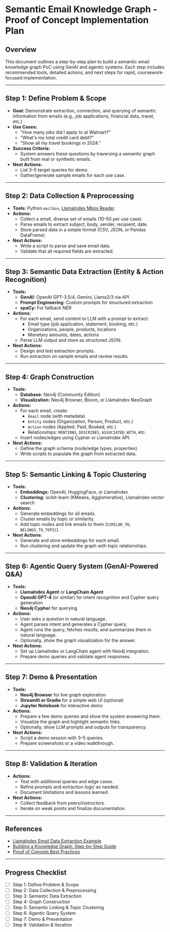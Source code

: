 # Semantic Email Knowledge Graph - Proof of Concept Implementation Plan

## Overview

This document outlines a step-by-step plan to build a semantic email knowledge graph PoC using GenAI and agentic systems. Each step includes recommended tools, detailed actions, and next steps for rapid, coursework-focused implementation.

---

## Step 1: Define Problem & Scope

- **Goal:** Demonstrate extraction, connection, and querying of semantic information from emails (e.g., job applications, financial data, travel, etc.)
- **Use Cases:**
  - "How many jobs did I apply to at Walmart?"
  - "What's my total credit card debt?"
  - "Show all my travel bookings in 2024."
- **Success Criteria:**
  - System answers these questions by traversing a semantic graph built from real or synthetic emails.
- **Next Actions:**
  - List 3–5 target queries for demo.
  - Gather/generate sample emails for each use case.

---

## Step 2: Data Collection & Preprocessing

- **Tools:** Python `mailbox`, [LlamaIndex Mbox Reader](https://docs.llamaindex.ai/en/stable/examples/usecases/email_data_extraction/)
- **Actions:**
  - Collect a small, diverse set of emails (10–50 per use case).
  - Parse emails to extract subject, body, sender, recipient, date.
  - Store parsed data in a simple format (CSV, JSON, or Pandas DataFrame).
- **Next Actions:**
  - Write a script to parse and save email data.
  - Validate that all required fields are extracted.

---

## Step 3: Semantic Data Extraction (Entity & Action Recognition)

- **Tools:**
  - **GenAI:** OpenAI GPT-3.5/4, Gemini, Llama2/3 via API
  - **Prompt Engineering:** Custom prompts for structured extraction
  - **spaCy:** For fallback NER
- **Actions:**
  - For each email, send content to LLM with a prompt to extract:
    - Email type (job application, statement, booking, etc.)
    - Organizations, people, products, locations
    - Monetary amounts, dates, actions
  - Parse LLM output and store as structured JSON.
- **Next Actions:**
  - Design and test extraction prompts.
  - Run extraction on sample emails and review results.

---

## Step 4: Graph Construction

- **Tools:**
  - **Database:** Neo4j (Community Edition)
  - **Visualization:** Neo4j Browser, Bloom, or LlamaIndex NeoGraph
- **Actions:**
  - For each email, create:
    - `Email` node (with metadata)
    - `Entity` nodes (Organization, Person, Product, etc.)
    - `Action` nodes (Applied, Paid, Booked, etc.)
    - Relationships: `MENTIONS`, `DESCRIBES`, `ASSOCIATED_WITH`, etc.
  - Insert nodes/edges using Cypher or LlamaIndex API.
- **Next Actions:**
  - Define the graph schema (node/edge types, properties).
  - Write scripts to populate the graph from extracted data.

---

## Step 5: Semantic Linking & Topic Clustering

- **Tools:**
  - **Embeddings:** OpenAI, HuggingFace, or LlamaIndex
  - **Clustering:** scikit-learn (KMeans, Agglomerative), LlamaIndex vector search
- **Actions:**
  - Generate embeddings for all emails.
  - Cluster emails by topic or similarity.
  - Add topic nodes and link emails to them (`SIMILAR_TO`, `BELONGS_TO_TOPIC`).
- **Next Actions:**
  - Generate and store embeddings for each email.
  - Run clustering and update the graph with topic relationships.

---

## Step 6: Agentic Query System (GenAI-Powered Q&A)

- **Tools:**
  - **LlamaIndex Agent** or **LangChain Agent**
  - **OpenAI GPT-4** (or similar) for intent recognition and Cypher query generation
  - **Neo4j Cypher** for querying
- **Actions:**
  - User asks a question in natural language.
  - Agent parses intent and generates a Cypher query.
  - Agent runs the query, fetches results, and summarizes them in natural language.
  - Optionally, show the graph visualization for the answer.
- **Next Actions:**
  - Set up LlamaIndex or LangChain agent with Neo4j integration.
  - Prepare demo queries and validate agent responses.

---

## Step 7: Demo & Presentation

- **Tools:**
  - **Neo4j Browser** for live graph exploration
  - **Streamlit or Gradio** for a simple web UI (optional)
  - **Jupyter Notebook** for interactive demo
- **Actions:**
  - Prepare a few demo queries and show the system answering them.
  - Visualize the graph and highlight semantic links.
  - Optionally, show LLM prompts and outputs for transparency.
- **Next Actions:**
  - Script a demo session with 3–5 queries.
  - Prepare screenshots or a video walkthrough.

---

## Step 8: Validation & Iteration

- **Actions:**
  - Test with additional queries and edge cases.
  - Refine prompts and extraction logic as needed.
  - Document limitations and lessons learned.
- **Next Actions:**
  - Collect feedback from peers/instructors.
  - Iterate on weak points and finalize documentation.

---

## References

- [LlamaIndex Email Data Extraction Example](https://docs.llamaindex.ai/en/stable/examples/usecases/email_data_extraction/)
- [Building a Knowledge Graph: Step-by-Step Guide](https://smythos.com/ai-agents/ai-tutorials/building-a-knowledge-graph/)
- [Proof of Concept Best Practices](https://niftypm.com/blog/proof-of-concept/)

---

## Progress Checklist

- [ ] Step 1: Define Problem & Scope
- [ ] Step 2: Data Collection & Preprocessing
- [ ] Step 3: Semantic Data Extraction
- [ ] Step 4: Graph Construction
- [ ] Step 5: Semantic Linking & Topic Clustering
- [ ] Step 6: Agentic Query System
- [ ] Step 7: Demo & Presentation
- [ ] Step 8: Validation & Iteration
